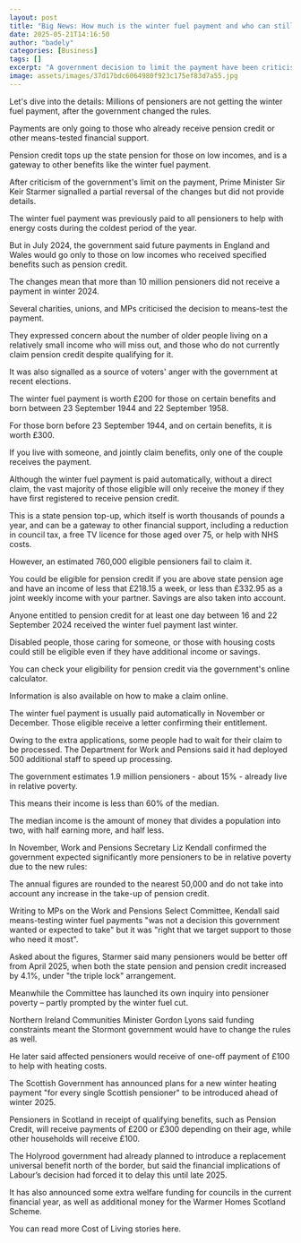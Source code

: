 ```yaml
---
layout: post
title: "Big News: How much is the winter fuel payment and who can still get it?"
date: 2025-05-21T14:16:50
author: "badely"
categories: [Business]
tags: []
excerpt: "A government decision to limit the payment have been criticised by some MPs, unions and charities."
image: assets/images/37d17bdc6064980f923c175ef83d7a55.jpg
---
```


Let's dive into the details: Millions of pensioners are not getting the winter fuel payment, after the government changed the rules.

Payments are only going to those who already receive pension credit or other means-tested financial support.

Pension credit tops up the state pension for those on low incomes, and is a gateway to other benefits like the winter fuel payment.

After criticism of the government's limit on the payment, Prime Minister Sir Keir Starmer signalled a partial reversal of the changes but did not provide details.

The winter fuel payment was previously paid to all pensioners to help with energy costs during the coldest period of the year. 

But in July 2024, the government said future payments in England and Wales would go only to those on low incomes who received specified benefits such as pension credit.

The changes mean that more than 10 million pensioners did not receive a payment in winter 2024.

Several charities, unions, and MPs criticised the decision to means-test the payment.

They expressed concern about the number of older people living on a relatively small income who will miss out, and those who do not currently claim pension credit despite qualifying for it. 

It was also signalled as a source of voters' anger with the government at recent elections.

The winter fuel payment is worth £200 for those on certain benefits and born between 23 September 1944 and 22 September 1958. 

For those born before 23 September 1944, and on certain benefits, it is worth £300.

If you live with someone, and jointly claim benefits, only one of the couple receives the payment. 

Although the winter fuel payment is paid automatically, without a direct claim, the vast majority of those eligible will only receive the money if they have first registered to receive pension credit.

This is a state pension top-up, which itself is worth thousands of pounds a year, and can be a gateway to other financial support, including a reduction in council tax, a free TV licence for those aged over 75, or help with NHS costs. 

However, an estimated 760,000 eligible pensioners fail to claim it.

You could be eligible for pension credit if you are above state pension age and have an income of less that £218.15 a week, or less than £332.95 as a joint weekly income with your partner. Savings are also taken into account.

Anyone entitled to pension credit for at least one day between 16 and 22 September 2024 received the winter fuel payment last winter.

Disabled people, those caring for someone, or those with housing costs could still be eligible even if they have additional income or savings.

You can check your eligibility for pension credit via the government's online calculator.

Information is also available on how to make a claim online.

The winter fuel payment is usually paid automatically in November or December. Those eligible receive a letter confirming their entitlement.

Owing to the extra applications, some people had to wait for their claim to be processed. The Department for Work and Pensions said it had deployed 500 additional staff to speed up processing.

The government estimates 1.9 million pensioners - about 15% - already live in relative poverty.

This means their income is less than 60% of the median. 

The median income is the amount of money that divides a population into two, with half earning more, and half less. 

In November, Work and Pensions Secretary Liz Kendall confirmed the government expected significantly more pensioners to be in relative poverty due to the new rules:

The annual figures are rounded to the nearest 50,000 and do not take into account any increase in the take-up of pension credit. 

Writing to MPs on the Work and Pensions Select Committee, Kendall said means-testing winter fuel payments "was not a decision this government wanted or expected to take" but it was "right that we target support to those who need it most".

Asked about the figures, Starmer said many pensioners would be better off from April 2025, when both the state pension and pension credit increased by 4.1%, under "the triple lock" arrangement.

Meanwhile the Committee has launched its own inquiry into pensioner poverty – partly prompted by the winter fuel cut. 

Northern Ireland Communities Minister Gordon Lyons said funding constraints meant the Stormont government would have to change the rules as well. 

He later said affected pensioners would receive of one-off payment of £100 to help with heating costs. 

The Scottish Government has announced plans for a new winter heating payment  "for every single Scottish pensioner" to be introduced ahead of winter 2025. 

Pensioners in Scotland in receipt of qualifying benefits, such as Pension Credit, will receive payments of £200 or £300 depending on their age, while other households will receive £100. 

The Holyrood government had already planned to introduce a replacement universal benefit north of the border, but said the financial implications of Labour’s decision had forced it to delay this until late 2025.

It has also announced some extra welfare funding for councils in the current financial year, as well as additional money for the Warmer Homes Scotland Scheme.

You can read more Cost of Living stories here.

